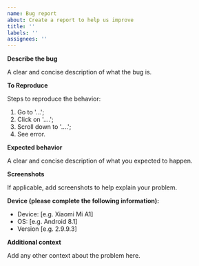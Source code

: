 ```yaml
---
name: Bug report
about: Create a report to help us improve
title: ''
labels: ''
assignees: ''
---
```


**Describe the bug**

A clear and concise description of what the bug is.

**To Reproduce**

Steps to reproduce the behavior:

1. Go to '...';
2. Click on '....';
3. Scroll down to '....';
4. See error.

**Expected behavior**

A clear and concise description of what you expected to happen.

**Screenshots**

If applicable, add screenshots to help explain your problem.

**Device (please complete the following information):**

-  Device: [e.g. Xiaomi Mi A1]
-  OS: [e.g. Android 8.1]
-  Version [e.g. 2.9.9.3]

**Additional context**

Add any other context about the problem here.
